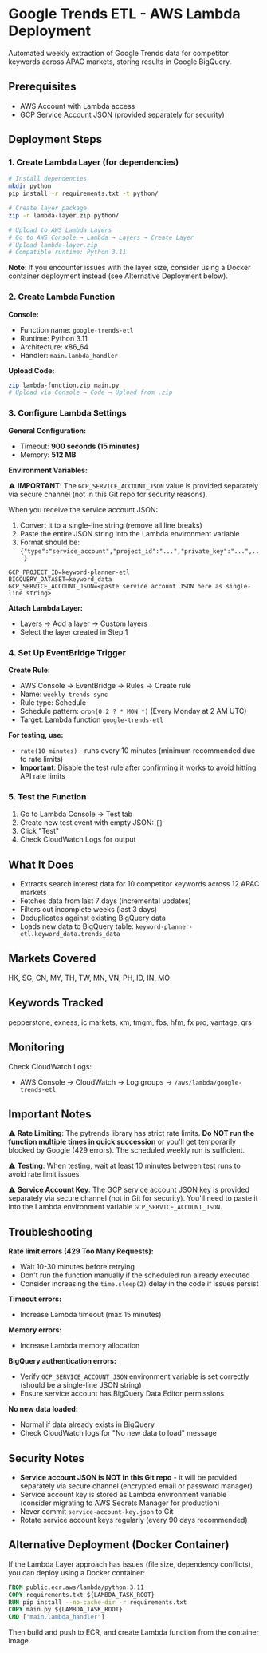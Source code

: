# Google Trends ETL - AWS Lambda Deployment

Automated weekly extraction of Google Trends data for competitor keywords across APAC markets, storing results in Google BigQuery.

## Prerequisites

- AWS Account with Lambda access
- GCP Service Account JSON (provided separately for security)

## Deployment Steps

### 1. Create Lambda Layer (for dependencies)

```bash
# Install dependencies
mkdir python
pip install -r requirements.txt -t python/

# Create layer package
zip -r lambda-layer.zip python/

# Upload to AWS Lambda Layers
# Go to AWS Console → Lambda → Layers → Create Layer
# Upload lambda-layer.zip
# Compatible runtime: Python 3.11
```

**Note**: If you encounter issues with the layer size, consider using a Docker container deployment instead (see Alternative Deployment below).

### 2. Create Lambda Function

**Console:**
- Function name: `google-trends-etl`
- Runtime: Python 3.11
- Architecture: x86_64
- Handler: `main.lambda_handler`

**Upload Code:**
```bash
zip lambda-function.zip main.py
# Upload via Console → Code → Upload from .zip
```

### 3. Configure Lambda Settings

**General Configuration:**
- Timeout: **900 seconds (15 minutes)**
- Memory: **512 MB**

**Environment Variables:**

⚠️ **IMPORTANT**: The `GCP_SERVICE_ACCOUNT_JSON` value is provided separately via secure channel (not in this Git repo for security reasons).

When you receive the service account JSON:
1. Convert it to a single-line string (remove all line breaks)
2. Paste the entire JSON string into the Lambda environment variable
3. Format should be: `{"type":"service_account","project_id":"...","private_key":"...",...}`

```
GCP_PROJECT_ID=keyword-planner-etl
BIGQUERY_DATASET=keyword_data
GCP_SERVICE_ACCOUNT_JSON=<paste service account JSON here as single-line string>
```

**Attach Lambda Layer:**
- Layers → Add a layer → Custom layers
- Select the layer created in Step 1

### 4. Set Up EventBridge Trigger

**Create Rule:**
- AWS Console → EventBridge → Rules → Create rule
- Name: `weekly-trends-sync`
- Rule type: Schedule
- Schedule pattern: `cron(0 2 ? * MON *)` (Every Monday at 2 AM UTC)
- Target: Lambda function `google-trends-etl`

**For testing, use:**
- `rate(10 minutes)` - runs every 10 minutes (minimum recommended due to rate limits)
- **Important**: Disable the test rule after confirming it works to avoid hitting API rate limits

### 5. Test the Function

1. Go to Lambda Console → Test tab
2. Create new test event with empty JSON: `{}`
3. Click "Test"
4. Check CloudWatch Logs for output

## What It Does

- Extracts search interest data for 10 competitor keywords across 12 APAC markets
- Fetches data from last 7 days (incremental updates)
- Filters out incomplete weeks (last 3 days)
- Deduplicates against existing BigQuery data
- Loads new data to BigQuery table: `keyword-planner-etl.keyword_data.trends_data`

## Markets Covered

HK, SG, CN, MY, TH, TW, MN, VN, PH, ID, IN, MO

## Keywords Tracked

pepperstone, exness, ic markets, xm, tmgm, fbs, hfm, fx pro, vantage, qrs

## Monitoring

Check CloudWatch Logs:
- AWS Console → CloudWatch → Log groups → `/aws/lambda/google-trends-etl`

## Important Notes

⚠️ **Rate Limiting**: The pytrends library has strict rate limits. **Do NOT run the function multiple times in quick succession** or you'll get temporarily blocked by Google (429 errors). The scheduled weekly run is sufficient.

⚠️ **Testing**: When testing, wait at least 10 minutes between test runs to avoid rate limit issues.

⚠️ **Service Account Key**: The GCP service account JSON key is provided separately via secure channel (not in Git for security). You'll need to paste it into the Lambda environment variable `GCP_SERVICE_ACCOUNT_JSON`.

## Troubleshooting

**Rate limit errors (429 Too Many Requests):**
- Wait 10-30 minutes before retrying
- Don't run the function manually if the scheduled run already executed
- Consider increasing the `time.sleep(2)` delay in the code if issues persist

**Timeout errors:**
- Increase Lambda timeout (max 15 minutes)

**Memory errors:**
- Increase Lambda memory allocation

**BigQuery authentication errors:**
- Verify `GCP_SERVICE_ACCOUNT_JSON` environment variable is set correctly (should be a single-line JSON string)
- Ensure service account has BigQuery Data Editor permissions

**No new data loaded:**
- Normal if data already exists in BigQuery
- Check CloudWatch logs for "No new data to load" message

## Security Notes

- **Service account JSON is NOT in this Git repo** - it will be provided separately via secure channel (encrypted email or password manager)
- Service account key is stored as Lambda environment variable (consider migrating to AWS Secrets Manager for production)
- Never commit `service-account-key.json` to Git
- Rotate service account keys regularly (every 90 days recommended)

## Alternative Deployment (Docker Container)

If the Lambda Layer approach has issues (file size, dependency conflicts), you can deploy using a Docker container:

```dockerfile
FROM public.ecr.aws/lambda/python:3.11
COPY requirements.txt ${LAMBDA_TASK_ROOT}
RUN pip install --no-cache-dir -r requirements.txt
COPY main.py ${LAMBDA_TASK_ROOT}
CMD ["main.lambda_handler"]
```

Then build and push to ECR, and create Lambda function from the container image.
